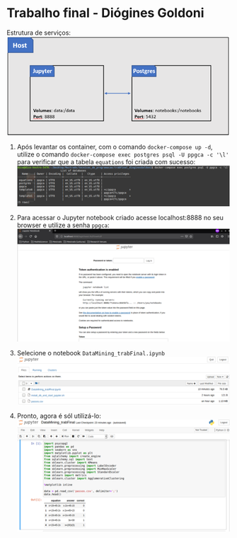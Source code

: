 # Trabalho final - Diógines Goldoni

Estrutura  de serviços:
![Estrutura de serviços](https://github.com/dicogoldoni/tecnicasProg_trabFinal_dioginesGoldoni/blob/master/images/docker_image.png)

1. Após levantar os container, com o comando `docker-compose up -d`, utilize o comando `docker-compose exec postgres psql -U ppgca -c '\l'` para verificar que a tabela `equations` foi criada com sucesso:
![Checando o banco de dados](https://github.com/dicogoldoni/tecnicasProg_trabFinal_dioginesGoldoni/blob/master/images/database1.png)


2. Para acessar o Jupyter notebook criado acesse localhost:8888 no seu browser e utilize a senha `ppgca`:
![Jupyter login](https://github.com/dicogoldoni/tecnicasProg_trabFinal_dioginesGoldoni/blob/master/images/jupyter_1.png)


3. Selecione o notebook `DataMining_trabFinal.ipynb`
![Jupyter notebook](https://github.com/dicogoldoni/tecnicasProg_trabFinal_dioginesGoldoni/blob/master/images/jupyter2.png)


4. Pronto, agora é sól utilizá-lo:
![Jupyter notebook](https://github.com/dicogoldoni/tecnicasProg_trabFinal_dioginesGoldoni/blob/master/images/jupyter3.png)
